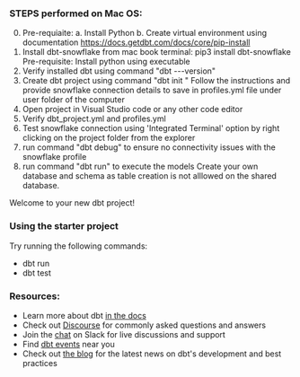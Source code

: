 ### STEPS performed on Mac OS:
0. Pre-requiaite:
    a. Install Python
    b. Create virtual environment using documentation https://docs.getdbt.com/docs/core/pip-install
1. Install dbt-snowflake from mac book terminal: pip3 install dbt-snowflake
    Pre-requisite: Install python using executable
2. Verify installed dbt using command "dbt ---version"
3. Create dbt project using command "dbt init <project name>"
    Follow the instructions and provide snowflake connection details to save in profiles.yml file under user folder of the computer
4. Open project in Visual Studio code or any other code editor
5. Verify dbt_project.yml and profiles.yml
6. Test snowflake connection using 'Integrated Terminal' option by right clicking on the project folder from the explorer
7. run command "dbt debug" to ensure no connectivity issues with the snowflake profile
8. run command "dbt run" to execute the models
    Create your own database and schema as table creation is not alllowed on the shared database.


Welcome to your new dbt project!

### Using the starter project

Try running the following commands:
- dbt run
- dbt test


### Resources:
- Learn more about dbt [in the docs](https://docs.getdbt.com/docs/introduction)
- Check out [Discourse](https://discourse.getdbt.com/) for commonly asked questions and answers
- Join the [chat](https://community.getdbt.com/) on Slack for live discussions and support
- Find [dbt events](https://events.getdbt.com) near you
- Check out [the blog](https://blog.getdbt.com/) for the latest news on dbt's development and best practices
